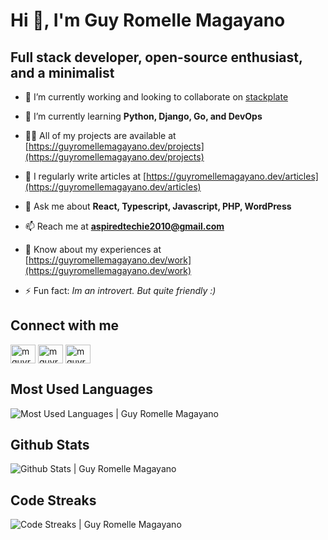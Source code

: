# Hi 👋, I'm Guy Romelle Magayano

## Full stack developer, open-source enthusiast, and a minimalist

- 🔭 I’m currently working and looking to collaborate on [stackplate](https://github.com/guyromellemagayano/stackplate)

- 🌱 I’m currently learning **Python, Django, Go, and DevOps**

- 👨‍💻 All of my projects are available at [https://guyromellemagayano.dev/projects](https://guyromellemagayano.dev/projects)

- 📝 I regularly write articles at [https://guyromellemagayano.dev/articles](https://guyromellemagayano.dev/articles)

- 💬 Ask me about **React, Typescript, Javascript, PHP, WordPress**

- 📫 Reach me at **<aspiredtechie2010@gmail.com>**

- 📄 Know about my experiences at [https://guyromellemagayano.dev/work](https://guyromellemagayano.dev/work)

- ⚡ Fun fact: _Im an introvert. But quite friendly :)_

## Connect with me

[<img align="center" src="https://raw.githubusercontent.com/rahuldkjain/github-profile-readme-generator/master/src/images/icons/Social/facebook.svg" alt="mguyromelle" height="30" width="40" />](https://www.facebook.com/mguyromelle/)
[<img align="center" src="https://raw.githubusercontent.com/rahuldkjain/github-profile-readme-generator/master/src/images/icons/Social/twitter.svg" alt="mguyromelle" height="30" width="40" />](https://twitter.com/mguyromelle)
[<img align="center" src="https://raw.githubusercontent.com/rahuldkjain/github-profile-readme-generator/master/src/images/icons/Social/linked-in-alt.svg" alt="mguyromelle" height="30" width="40" />](https://linkedin.com/in/mguyromelle)

## Most Used Languages

![Most Used Languages | Guy Romelle Magayano](https://github-readme-stats.vercel.app/api/top-langs?username=guyromellemagayano&show_icons=true&locale=en&layout=compact 'Most Used Languages | Guy Romelle Magayano')

## Github Stats

![Github Stats | Guy Romelle Magayano](https://github-readme-stats.vercel.app/api?username=guyromellemagayano&show_icons=true&locale=en 'Github Stats | Guy Romelle Magayano')

## Code Streaks

![Code Streaks | Guy Romelle Magayano](https://github-readme-streak-stats.herokuapp.com/?user=guyromellemagayano& 'Code Streaks | Guy Romelle Magayano')
